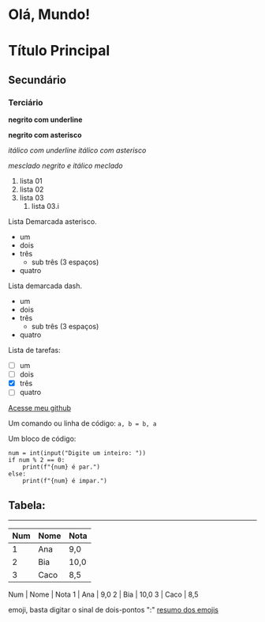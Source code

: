 # Olá, Mundo!

# Título Principal
## Secundário
### Terciário

__negrito com underline__

**negrito com asterisco**

_itálico com underline_
*itálico com asterisco*

_*mesclado negrito e itálico*_
*_meclado_*

1. lista 01
1. lista 02
1. lista 03
    1. lista 03.i

Lista Demarcada asterisco.
* um
* dois
* três
   * sub três (3 espaços)
* quatro

Lista demarcada dash.
- um
- dois
- três
   - sub três (3 espaços)
- quatro

Lista de tarefas:
- [ ] um
- [ ] dois
- [X] três
- [ ] quatro

[Acesse meu github](https://github.com/rihenpe/Ola-Mundo)

Um comando ou linha de código:
`a, b = b, a`

Um bloco de código:
```
num = int(input("Digite um inteiro: "))
if num % 2 == 0:
    print(f"{num} é par.")
else:
    print(f"{num} é impar.")
```

## Tabela:
---
Num | Nome | Nota
---|---|---
1 | Ana | 9,0
2 | Bia | 10,0
3 | Caco | 8,5

Num | Nome | Nota
1 | Ana | 9,0
2 | Bia | 10,0
3 | Caco | 8,5

emoji, basta digitar o sinal de dois-pontos ":" 
[resumo dos emojis](https://github.com/ikatyang/emoji-cheat-sheet)